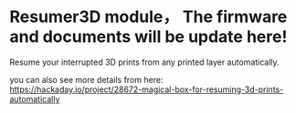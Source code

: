 # Resumer3D module， The firmware and documents will be update here!

Resume your interrupted 3D prints from any printed layer automatically.
 
you can also see more details from here:
https://hackaday.io/project/28672-magical-box-for-resuming-3d-prints-automatically



